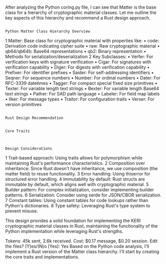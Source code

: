 After analyzing the Python coring.py file, I can see that Matter is the base class for a hierarchy of cryptographic material classes. Let me outline the key aspects of this hierarchy and recommend a Rust
design approach.


                                                                                    Python Matter Class Hierarchy Overview

1 Matter: Base class for cryptographic material with properties like:
• code: Derivation code indicating cipher suite
• raw: Raw cryptographic material
• qb64/qb64b: Base64 representations
• qb2: Binary representation
• Methods for serialization/deserialization
2 Key Subclasses:
• Verfer: For verification keys with signature verification
• Cigar: For signatures with verification capability
• Diger: For digests with verification capability
• Prefixer: For identifier prefixes
• Saider: For self-addressing identifiers
• Seqner: For sequence numbers
• Number: For ordinal numbers
• Dater: For RFC-3339 datetimes
• Tagger: For compact special fixed size primitives
• Texter: For variable length text strings
• Bexter: For variable length Base64 text strings
• Pather: For SAD path language
• Labeler: For field map labels
• Ilker: For message types
• Traitor: For configuration traits
• Verser: For version primitives


                                                                                          Rust Design Recommendation

                                                                                                  Core Traits


                                                                                             Design Considerations

1 Trait-based approach: Using traits allows for polymorphism while maintaining Rust's performance characteristics.
2 Composition over inheritance: Since Rust doesn't have inheritance, we use composition (the matter field) to reuse functionality.
3 Error handling: Using thiserror for structured error handling.
4 Immutability by default: Rust structs are immutable by default, which aligns well with cryptographic material.
5 Builder pattern: For complex initialization, consider implementing builder patterns.
6 Serialization: Consider using serde for JSON/CBOR serialization.
7 Constant tables: Using constant tables for code lookups rather than Python's dictionaries.
8 Type safety: Leveraging Rust's type system to prevent misuse.

This design provides a solid foundation for implementing the KERI cryptographic material classes in Rust, maintaining the functionality of the Python implementation while leveraging Rust's strengths.


Tokens: 45k sent, 2.6k received. Cost: $0.17 message, $0.20 session.
Edit the files? (Y)es/(N)o [Yes]: Yes
Based on the Python code analysis, I'll implement a Rust version of the Matter class hierarchy. I'll start by creating the core traits and implementations.
